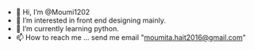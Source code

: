 - 👋 Hi, I’m @Moumi1202
- 👀 I’m interested in front end designing mainly.
- 🌱 I’m currently learning python.
- 📫 How to reach me ... send me email "moumita.hait2016@gmail.com"

<!---
Moumi1202/Moumi1202 is a ✨ special ✨ repository because its `README.md` (this file) appears on your GitHub profile.
You can click the Preview link to take a look at your changes.
--->
